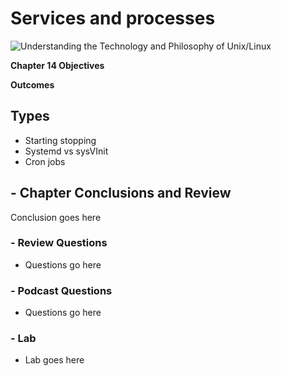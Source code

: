 # Services and processes
![Understanding the Technology and Philosophy of Unix/Linux](http://imgs.xkcd.com/comics/2038.png "Understanding the Technology and Philosophy of Unix/Linux")

__Chapter 14 Objectives__



__Outcomes__

## Types

   * Starting stopping
   * Systemd vs sysVInit
   * Cron jobs
   
## - Chapter Conclusions and Review

  Conclusion goes here

### - Review Questions

  * Questions go here

### - Podcast Questions

 * Questions go here

### - Lab

 * Lab goes here 